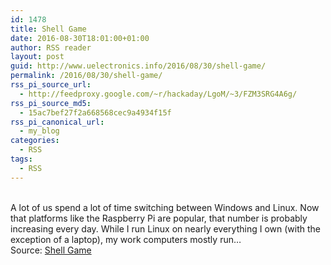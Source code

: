 ```yaml
---
id: 1478
title: Shell Game
date: 2016-08-30T18:01:00+01:00
author: RSS reader
layout: post
guid: http://www.uelectronics.info/2016/08/30/shell-game/
permalink: /2016/08/30/shell-game/
rss_pi_source_url:
  - http://feedproxy.google.com/~r/hackaday/LgoM/~3/FZM3SRG4A6g/
rss_pi_source_md5:
  - 15ac7bef27f2a668568cec9a4934f15f
rss_pi_canonical_url:
  - my_blog
categories:
  - RSS
tags:
  - RSS
---
```

&#013;  
A lot of us spend a lot of time switching between Windows and Linux. Now that platforms like the Raspberry Pi are popular, that number is probably increasing every day. While I run Linux on nearly everything I own (with the exception of a laptop), my work computers mostly run…&#013;  
Source: <a href="http://feedproxy.google.com/~r/hackaday/LgoM/~3/FZM3SRG4A6g/" target="_blank">Shell Game</a>